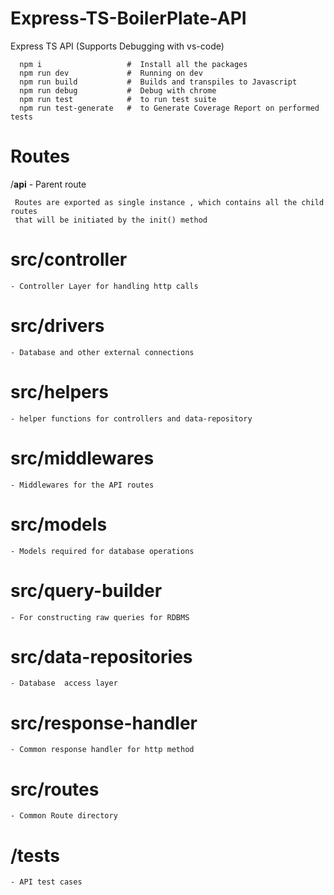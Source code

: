 # Express-TS-BoilerPlate-API


Express TS API (Supports Debugging with vs-code)


      
      npm i                   #  Install all the packages 
      npm run dev             #  Running on dev 
      npm run build           #  Builds and transpiles to Javascript 
      npm run debug           #  Debug with chrome 
      npm run test            #  to run test suite 
      npm run test-generate   #  to Generate Coverage Report on performed tests 



 
  # Routes
  /**api**   - Parent route


     Routes are exported as single instance , which contains all the child routes 
     that will be initiated by the init() method  
           
   # src/controller

    - Controller Layer for handling http calls


   # src/drivers

    - Database and other external connections


   # src/helpers

    - helper functions for controllers and data-repository

   # src/middlewares

    - Middlewares for the API routes


   # src/models

    - Models required for database operations


   # src/query-builder

    - For constructing raw queries for RDBMS 

   # src/data-repositories

    - Database  access layer

   # src/response-handler

    - Common response handler for http method

   # src/routes

    - Common Route directory  


   # /tests

    - API test cases  

